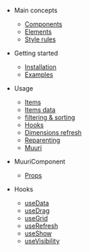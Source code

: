 - Main concepts

  - [Components](main-concepts/components.md)
  - [Elements](main-concepts/elements.md)
  - [Style rules](main-concepts/style-rules.md)

- Getting started

  - [Installation](getting-started/installation.md)
  - [Examples](getting-started/examples.md)

- Usage

  - [Items](usage/items.md)
  - [Items data](usage/items-data.md)
  - [filtering & sorting](usage/filtering-&-sorting.md)
  - [Hooks](usage/hooks)
  - [Dimensions refresh](usage/dimensions-refresh.md)
  - [Reparenting](usage/reparenting.md)
  - [Muuri](usage/muuri.md)

- MuuriComponent

  - [Props](muuricomponent/props.md)

- Hooks

  - [useData](hooks/useData.md)
  - [useDrag](hooks/useDrag.md)
  - [useGrid](hooks/useGrid.md)
  - [useRefresh](hooks/useRefresh.md)
  - [useShow](hooks/useShow.md)
  - [useVisibility](hooks/useVisibility.md)
